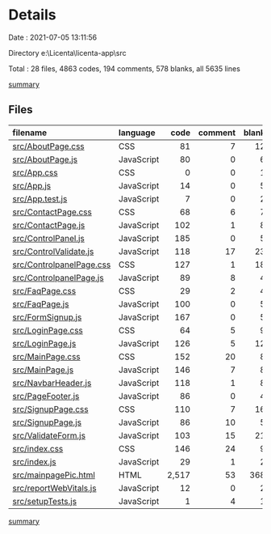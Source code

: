# Details

Date : 2021-07-05 13:11:56

Directory e:\Licenta\licenta-app\src

Total : 28 files,  4863 codes, 194 comments, 578 blanks, all 5635 lines

[summary](results.md)

## Files
| filename | language | code | comment | blank | total |
| :--- | :--- | ---: | ---: | ---: | ---: |
| [src/AboutPage.css](/src/AboutPage.css) | CSS | 81 | 7 | 12 | 100 |
| [src/AboutPage.js](/src/AboutPage.js) | JavaScript | 80 | 0 | 6 | 86 |
| [src/App.css](/src/App.css) | CSS | 0 | 0 | 1 | 1 |
| [src/App.js](/src/App.js) | JavaScript | 14 | 0 | 5 | 19 |
| [src/App.test.js](/src/App.test.js) | JavaScript | 7 | 0 | 2 | 9 |
| [src/ContactPage.css](/src/ContactPage.css) | CSS | 68 | 6 | 7 | 81 |
| [src/ContactPage.js](/src/ContactPage.js) | JavaScript | 102 | 1 | 8 | 111 |
| [src/ControlPanel.js](/src/ControlPanel.js) | JavaScript | 185 | 0 | 5 | 190 |
| [src/ControlValidate.js](/src/ControlValidate.js) | JavaScript | 118 | 17 | 23 | 158 |
| [src/ControlpanelPage.css](/src/ControlpanelPage.css) | CSS | 127 | 1 | 18 | 146 |
| [src/ControlpanelPage.js](/src/ControlpanelPage.js) | JavaScript | 89 | 8 | 4 | 101 |
| [src/FaqPage.css](/src/FaqPage.css) | CSS | 29 | 2 | 4 | 35 |
| [src/FaqPage.js](/src/FaqPage.js) | JavaScript | 100 | 0 | 5 | 105 |
| [src/FormSignup.js](/src/FormSignup.js) | JavaScript | 167 | 0 | 5 | 172 |
| [src/LoginPage.css](/src/LoginPage.css) | CSS | 64 | 5 | 9 | 78 |
| [src/LoginPage.js](/src/LoginPage.js) | JavaScript | 126 | 5 | 12 | 143 |
| [src/MainPage.css](/src/MainPage.css) | CSS | 152 | 20 | 8 | 180 |
| [src/MainPage.js](/src/MainPage.js) | JavaScript | 146 | 7 | 8 | 161 |
| [src/NavbarHeader.js](/src/NavbarHeader.js) | JavaScript | 118 | 1 | 8 | 127 |
| [src/PageFooter.js](/src/PageFooter.js) | JavaScript | 86 | 0 | 4 | 90 |
| [src/SignupPage.css](/src/SignupPage.css) | CSS | 110 | 7 | 16 | 133 |
| [src/SignupPage.js](/src/SignupPage.js) | JavaScript | 86 | 10 | 5 | 101 |
| [src/ValidateForm.js](/src/ValidateForm.js) | JavaScript | 103 | 15 | 21 | 139 |
| [src/index.css](/src/index.css) | CSS | 146 | 24 | 9 | 179 |
| [src/index.js](/src/index.js) | JavaScript | 29 | 1 | 2 | 32 |
| [src/mainpagePic.html](/src/mainpagePic.html) | HTML | 2,517 | 53 | 368 | 2,938 |
| [src/reportWebVitals.js](/src/reportWebVitals.js) | JavaScript | 12 | 0 | 2 | 14 |
| [src/setupTests.js](/src/setupTests.js) | JavaScript | 1 | 4 | 1 | 6 |

[summary](results.md)